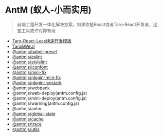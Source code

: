 # AntM (蚁人-小而实用)

> 前端工程开发一体化解决方案。如果你是React或者Taro-React开发者，这些工具或许对你有用

- [Taro-React-Less快速开发模版](https://github.com/AntmJS/temptaro)
- [Taro&WeUI](https://github.com/AntmJS/antm/tree/main/packages/weui-demo)
- [@antmjs/babel-preset](https://www.npmjs.com/package/@antmjs/babel-preset)
- [@antmjs/eslint](https://www.npmjs.com/package/@antmjs/eslint)
- [@antmjs/stylelint](https://www.npmjs.com/package/@antmjs/stylelint)
- [@antmjs/iconfont](https://www.npmjs.com/package/@antmjs/iconfont)
- [@antmjs/mini-fix](https://www.npmjs.com/package/@antmjs/mini-fix)
- [@antmjs/plugin-mini-fix](https://www.npmjs.com/package/@antmjs/plugin-mini-fix)
- [@antmjs/plugin-icestark](https://www.npmjs.com/package/@antmjs/plugin-icestark)
- @antmjs/webpack
- @antmjs/web-deploy(antm.config.js)
- @antmjs/mini-deploy(antm.config.js)
- @antmjs/warning(antm.config.js)
- @antmjs/antm
- [@antmjs/global-state](https://www.npmjs.com/package/@antmjs/global-state)
- [@antmjs/cache](https://www.npmjs.com/package/@antmjs/cache)
- [@antmjs/trace](https://www.npmjs.com/package/@antmjs/trace)
- [@antmjs/utils](https://www.npmjs.com/package/@antmjs/utils)
